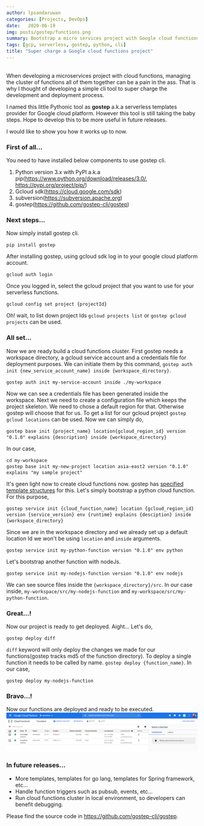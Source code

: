 ```yaml
---
author: lpsandaruwan
categories: [Projects, DevOps]
date:   2020-06-19
img: posts/gostep/functions.png
summary: Bootstrap a micro services project with Google cloud functions quickly.
tags: [gcp, serverless, gostep, python, cli]
title: "Super charge a Google cloud functions project"
---
```

<br>
When developing a microservices project with cloud functions, managing the cluster of functions all of them together can be a pain in the ass. That is why I thought of developing a simple cli tool to super charge the development and deployment process.

I named this little Pythonic tool as **gostep** a.k.a serverless templates provider for Google cloud platform. However this tool is still taking the baby steps. Hope to develop this to be more useful in future releases.

I would like to show you how it works up to now.

### First of all...
You need to have installed below components to use gostep cli.
1. Python version 3.x with PyPI a.k.a pip(https://www.python.org/download/releases/3.0/, https://pypi.org/project/pip/)
2. Gcloud sdk(https://cloud.google.com/sdk)
3. subversion(https://subversion.apache.org)
4. gostep(https://github.com/gostep-cli/gostep)

### Next steps...
Now simply install gostep cli.
```
pip install gostep
```

After installing gostep, using gcloud sdk log in to your google cloud platform account.
```
gcloud auth login
```
Once you logged in, select the gcloud project that you want to use for your serverless functions.
```
gcloud config set project {projectId}
```
Oh! wait, to list down project Ids `gcloud projects list` or `gostep gcloud projects` can be used.

### All set...
Now we are ready build a cloud functions cluster.
First gostep needs a workspace directory, a gcloud service account and a credentials file for deployment purposes.
We can initiate them by this command, `gostep auth init {new_service_account_name} inside {workspace_directory}`.
```
gostep auth init my-service-account inside ./my-workspace
```
Now we can see a credentials file has been generated inside the workspace.
Next we need to create a configuration file which keeps the project skeleton. We need to chose a default region for that. Otherwise gostep will choose that for us. To get a list for our gcloud project `gostep gcloud locations` can be used. Now we can simply do, 
```
gostep base init {project_name} location{gcloud_region_id} version "0.1.0" explains {description} inside {workspace_directory}
```
In our case,
```
cd my-workspace
gostep base init my-new-project location asia-east2 version "0.1.0" explains "my sample project"
```
It's geen light now to create cloud functions now. gostep has [specified template structures](https://github.com/gostep-cli/gostep-templates) for this.
Let's simply bootstrap a python cloud function. For this purpose, 
```
gostep service init {cloud_function_name} location {gcloud_region_id} version {service_version} env {runtime} explains {desciption} inside {workspace_directory}
```
Since we are in the workspace directory and we already set up a default location Id we won't be using `location` and `inside` arguments.
```
gostep service init my-python-function version "0.1.0" env python
```
Let's bootstrap another function with nodeJs.
```
gostep service init my-nodejs-function version "0.1.0" env nodejs
```
We can see source files inside the `{workspace_directory}/src`. In our case inside, `my-workspace/src/my-nodejs-function` and `my-workspace/src/my-python-function`.

### Great...!
Now our project is ready to get deployed.
Aight... Let's do,
```
gostep deploy diff
```
`diff` keyword will only deploy the changes we made for our functions(gostep tracks md5 of the function directory). To deploy a single function it needs to be called by name. `gostep deploy {function_name}`. In our case,
```
gostep deploy my-nodejs-function
```

### Bravo...!
Now our functions are deployed and ready to be executed.
![cfunctions](/assets/images/content/posts/gostep/functions.png)

### In future releases...
* More templates, templates for go lang, templates for Spring framework, etc...
* Handle function triggers such as pubsub, events, etc...
* Run cloud functions cluster in local environment, so developers can benefit debugging.

Please find the source code in https://github.com/gostep-cli/gostep.
